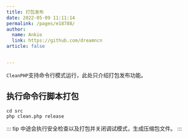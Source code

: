 ```yaml
---
title: 打包发布
date: 2022-05-09 11:11:14
permalink: /pages/e18788/
author: 
  name: Ankio
  link: https://github.com/dreamncn
article: false


---
```

`CleanPHP`支持命令行模式运行，此处只介绍打包发布功能。

## 执行命令行脚本打包

```shell
cd src
php clean.php release
```

::: tip
中途会执行安全检查以及打包并关闭调试模式，生成压缩包文件。
:::